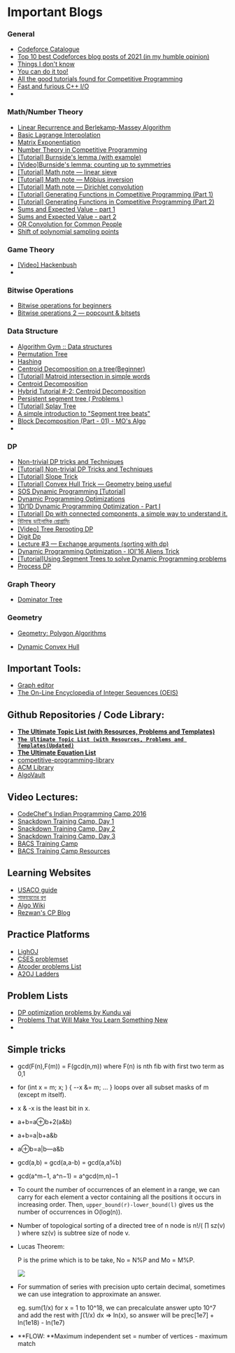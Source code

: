 # Important Blogs

### General

- [Codeforce Catalogue](https://codeforces.com/catalog)
- [Top 10 best Codeforces blog posts of 2021 (in my humble opinion)](https://codeforces.com/blog/entry/98250)
- [Things I don't know](https://codeforces.com/blog/entry/92248)
- [You can do it too!](https://codeforces.com/blog/entry/103077)
- [All the good tutorials found for Competitive Programming](https://codeforces.com/blog/entry/57282)
- [Fast and furious C++ I/O](https://codeforces.com/blog/entry/45835)
- 

### Math/Number Theory

- [Linear Recurrence and Berlekamp-Massey Algorithm](https://codeforces.com/blog/entry/61306) 
- [Basic Lagrange Interpolation](https://codeforces.com/blog/entry/82953)
- [Matrix Exponentiation](https://codeforces.com/blog/entry/80195)
- [Number Theory in Competitive Programming](https://artofproblemsolving.com/community/c90633h1291397) 
- [[Tutorial] Burnside's lemma (with example)](https://codeforces.com/blog/entry/62401)
- [[Video]Burnside's lemma: counting up to symmetries](https://www.youtube.com/watch?v=D0d9bYZ_qDY&t=674s)
- [[Tutorial] Math note — linear sieve](https://codeforces.com/blog/entry/54090)
- [[Tutorial] Math note — Möbius inversion](https://codeforces.com/blog/entry/53925) 
- [[Tutorial] Math note — Dirichlet convolution](https://codeforces.com/blog/entry/54150)
- [[Tutorial] Generating Functions in Competitive Programming (Part 1)](https://codeforces.com/blog/entry/77468) 
- [[Tutorial] Generating Functions in Competitive Programming (Part 2)](https://codeforces.com/blog/entry/77551) 
- [Sums and Expected Value - part 1](https://codeforces.com/blog/entry/62690)
- [Sums and Expected Value - part 2](https://codeforces.com/blog/entry/62792)
- [OR Convolution for Common People](https://codeforces.com/blog/entry/115438)
- [Shift of polynomial sampling points](https://codeforces.com/blog/entry/115696)

### Game Theory

- [[Video] Hackenbush](https://www.youtube.com/watch?v=ZYj4NkeGPdM)
- 

### Bitwise Operations

- [Bitwise operations for beginners](https://codeforces.com/blog/entry/73490)
- [Bitwise operations 2 — popcount & bitsets](https://codeforces.com/blog/entry/73558) 

### Data Structure

- [Algorithm Gym :: Data structures](https://codeforces.com/blog/entry/15729)
- [Permutation Tree](https://codeforces.com/blog/entry/78898)
- [Hashing](https://codeforces.com/blog/entry/60445)
- [Centroid Decomposition on a tree(Beginner)](https://codeforces.com/blog/entry/73707)
- [[Tutorial] Matroid intersection in simple words](https://codeforces.com/blog/entry/69287) 
- [Centroid Decomposition](https://www.quora.com/profile/Abbas-Rangwala-13/Centroid-Decomposition-of-a-Tree)
- [Hybrid Tutorial #-2: Centroid Decomposition](https://codeforces.com/blog/entry/81661)
- [Persistent segment tree ( Problems )](https://codeforces.com/blog/entry/56880)
- [[Tutorial] Splay Tree](https://zhtluo.com/cp/splay-tree-one-tree-to-rule-them-all.html)
- [A simple introduction to "Segment tree beats"](https://codeforces.com/blog/entry/57319)
- [Block Decomposition (Part - 01) - MO's Algo](https://rezwanarefin01.github.io/posts/block-decomposition-01/)
- 

### DP

- [Non-trivial DP tricks and Techniques](https://codeforces.com/blog/entry/47764)
- [[Tutorial] Non-trivial DP Tricks and Techniques](https://codeforces.com/blog/entry/47764) 
- [[Tutorial] Slope Trick](https://codeforces.com/blog/entry/47821) 
- [[Tutorial] Convex Hull Trick — Geometry being useful](https://codeforces.com/blog/entry/63823)
- [SOS Dynamic Programming [Tutorial]](https://codeforces.com/blog/entry/45223) 
- [Dynamic Programming Optimizations](https://codeforces.com/blog/entry/8219)
- [1D/1D Dynamic Programming Optimization - Part I](https://sites.google.com/site/ubcprogrammingteam/news/1d1ddynamicprogrammingoptimization-parti?authuser=0)
- [[Tutorial] Dp with connected components, a simple way to understand it.](https://codeforces.com/blog/entry/92602)
- [বিটমাস্ক ডাইনামিক প্রোগ্রামিং](https://www.shafaetsplanet.com/?p=1357)
- [[Video] Tree Rerooting DP](https://youtu.be/jFSUQmxCoUI?t=1691)
- [Digit Dp](https://codeforces.com/blog/entry/53960)
- [Lecture #3 — Exchange arguments (sorting with dp)](https://codeforces.com/blog/entry/63533)
- [Dynamic Programming Optimization - IOI'16 Aliens Trick](https://rezwanarefin01.github.io/posts/ioi16-aliens-trick/)
- [[Tutorial]Using Segment Trees to solve Dynamic Programming problems](https://codeforces.com/blog/entry/101210)
- [Process DP](https://codeforces.com/blog/entry/100918)



### Graph Theory

- [Dominator Tree](https://www.dropbox.com/s/2ubl00x2zzkojsr/dominator.pdf?dl=0)



### Geometry

- [Geometry: Polygon Algorithms](https://codeforces.com/blog/entry/48868)

- [Dynamic Convex Hull](https://codeforces.com/blog/entry/75929)

  



## Important Tools:

- [Graph editor](https://csacademy.com/app/graph_editor/)
- [The On-Line Encyclopedia of Integer Sequences (OEIS)](https://oeis.org/)

## Github Repositories / Code Library:

- **[The Ultimate Topic List (with Resources, Problems and Templates)](https://codeforces.com/blog/entry/95106)**
- [**`The Ultimate Topic List (with Resources, Problems and Templates(Updated)`**](https://shahjalalshohag.github.io/topic-list/)
- **[The Ultimate Equation List](https://blog.shahjalalshohag.com/equation-list/)**
- [competitive-programming-library](https://github.com/mochow13/competitive-programming-library)
- [ACM Library](https://github.com/AnikSarker/ACM-Library)
- [AlgoVault](https://github.com/sgtlaugh/algovault)

## Video Lectures:

- [CodeChef's Indian Programming Camp 2016](https://youtube.com/playlist?list=PLi0ZM-RCX5nsTc2Z6woHr5qoF6n3b-thO)
- [Snackdown Training Camp, Day 1](https://blog.codechef.com/2016/07/11/snackdown-training-camp-day-1/) 
- [Snackdown Training Camp, Day 2](https://blog.codechef.com/2016/07/17/snackdown-training-camp-2016-day-2/)
- [Snackdown Training Camp, Day 3](https://blog.codechef.com/2016/07/17/snackdown-training-camp-day-3/)
- [BACS Training Camp](https://youtube.com/playlist?list=PL5YAsxQ7bZ-mwIb5a2BezeP-CMfNlaws3)
- [BACS Training Camp Resources](https://drive.google.com/drive/u/0/folders/1es4dvlrnQ36rVcC2rxz7j6z52WjS1U-D)

## Learning Websites

- [USACO guide](https://usaco.guide/adv/LC?lang=cpp) 
- [ শাফায়েতের ব্লগ](https://www.shafaetsplanet.com/)
- [Algo Wiki](https://wiki.algo.is/_index)
- [Rezwan's CP Blog](https://rezwanarefin01.github.io/)



## Practice Platforms

- [LighOJ](https://lightoj.com/home)
- [CSES problemset](https://cses.fi/problemset/)
- [Atcoder problems List](https://kenkoooo.com/atcoder#/table/)
- [A2OJ Ladders](https://a2oj.netlify.app/ladders)



## Problem Lists

- [DP optimization problems by Kundu vai](https://docs.google.com/spreadsheets/d/1bhBp7C8BQyssc4LMm46FMPUHbrkzRi2CRE5tgl8WGHo/edit?fbclid=IwAR1ATq_081Ncz10WWiw4kAA5EYHH0bg87c84ZWn_vHZvFUbmBZoJ_bChcng#gid=0)
- [Problems That Will Make You Learn Something New](https://docs.google.com/spreadsheets/d/15CK3SvWQqck-KVU6z9zVJoW0-Rikylapw9v8eXxVDGo/edit#gid=0)
- 

## Simple tricks

- gcd(F(n),F(m)) = F(gcd(n,m)) where F(n) is nth fib with first two term as 0,1

- for (int x = m; x; ) { --x &= m; ... } loops
  over all subset masks of m (except m itself).

- x & -x is the least bit in x.

- a+b=a⊕b+2(a&b)

- a+b=a|b+a&b

- a⊕b=a|b—a&b

- gcd(a,b) = gcd(a,a-b) = gcd(a,a%b)

- gcd(a^m−1, a^n−1) = a^gcd(m,n)−1

- To count the number of occurrences of an element in a range, we can  carry for each element a vector containing all the positions it occurs  in increasing order. Then, `upper_bound(r)-lower_bound(l)` gives us the number of occurrences in O(log(n)).

- Number of topological sorting of a directed tree of n node is n!/( ∏ sz(v) ) where sz(v) is subtree size of node v.

- Lucas Theorem:  

  P is the prime which is to be take, No = N%P and Mo = M%P.

  ![](https://latex.artofproblemsolving.com/6/3/2/6328ada5b024e69de1004c54c80e379fc8bff64f.png) 

- For summation of series with precision upto certain decimal, sometimes we can use integration to approximate an answer.

  eg. sum(1/x) for x = 1 to 10^18, we can precalculate answer upto 10^7 and add the rest with ∫(1/x) dx => ln(x), so answer will be prec[1e7] + ln(1e18) - ln(1e7)
  
- **FLOW: **Maximum independent set = number of vertices - maximum match
